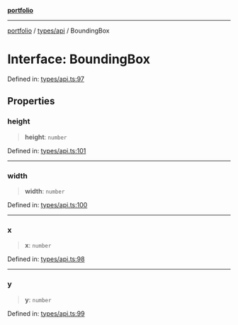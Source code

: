 [**portfolio**](../../../README.md)

***

[portfolio](../../../modules.md) / [types/api](../README.md) / BoundingBox

# Interface: BoundingBox

Defined in: [types/api.ts:97](https://github.com/tnorlund/Portfolio/blob/66e0b749b6ce1eda08da76d279914f09333252c9/portfolio/types/api.ts#L97)

## Properties

### height

> **height**: `number`

Defined in: [types/api.ts:101](https://github.com/tnorlund/Portfolio/blob/66e0b749b6ce1eda08da76d279914f09333252c9/portfolio/types/api.ts#L101)

***

### width

> **width**: `number`

Defined in: [types/api.ts:100](https://github.com/tnorlund/Portfolio/blob/66e0b749b6ce1eda08da76d279914f09333252c9/portfolio/types/api.ts#L100)

***

### x

> **x**: `number`

Defined in: [types/api.ts:98](https://github.com/tnorlund/Portfolio/blob/66e0b749b6ce1eda08da76d279914f09333252c9/portfolio/types/api.ts#L98)

***

### y

> **y**: `number`

Defined in: [types/api.ts:99](https://github.com/tnorlund/Portfolio/blob/66e0b749b6ce1eda08da76d279914f09333252c9/portfolio/types/api.ts#L99)
